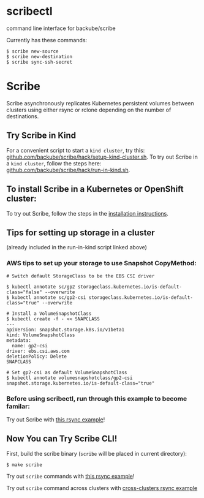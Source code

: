 
# scribectl
command line interface for backube/scribe

Currently has these commands:

```
$ scribe new-source
$ scribe new-destination
$ scribe sync-ssh-secret
```


# Scribe

Scribe asynchronously replicates Kubernetes persistent volumes between clusters
using either rsync or rclone depending on the number of destinations.

## Try Scribe in Kind

For a convenient script to start a `kind cluster`, try this: [github.com/backube/scribe/hack/setup-kind-cluster.sh](https://github.com/backube/scribe/blob/master/hack/setup-kind-cluster.sh).
To try out Scribe in a `kind cluster`, follow the steps here: [github.com/backube/scribe/hack/run-in-kind.sh](https://github.com/backube/scribe/blob/master/hack/run-in-kind.sh).


## To install Scribe in a Kubernetes or OpenShift cluster:

To try out Scribe,  follow the steps in the [installation
instructions](https://scribe-replication.readthedocs.io/en/latest/installation/index.html).

## Tips for setting up storage in a cluster

(already included in the run-in-kind script linked above)

### AWS tips to set up your storage to use Snapshot CopyMethod:

```console
# Switch default StorageClass to be the EBS CSI driver

$ kubectl annotate sc/gp2 storageclass.kubernetes.io/is-default-class="false" --overwrite
$ kubectl annotate sc/gp2-csi storageclass.kubernetes.io/is-default-class="true" --overwrite

# Install a VolumeSnapshotClass
$ kubectl create -f - << SNAPCLASS
---
apiVersion: snapshot.storage.k8s.io/v1beta1
kind: VolumeSnapshotClass
metadata:
  name: gp2-csi
driver: ebs.csi.aws.com
deletionPolicy: Delete
SNAPCLASS

# Set gp2-csi as default VolumeSnapshotClass
$ kubectl annotate volumesnapshotclass/gp2-csi snapshot.storage.kubernetes.io/is-default-class="true"
```

### Before using scribectl, run through this example to become familar:
Try out Scribe with [this rsync example](https://github.com/backube/scribe/blob/master/docs/usage/rsync/database_example.rst)!

## Now You can Try Scribe CLI!

First, build the scribe binary (`scribe` will be placed in current directory):

```console
$ make scribe
```

Try out `scribe` commands with [this rsync example](https://github.com/sallyom/scribectl/blob/main/examples/rsync/db-example.md)!

Try out `scribe` command across clusters with [cross-clusters rsync example](https://github.com/sallyom/scribectl/blob/main/examples/rsync/multi-context-sync.md)

